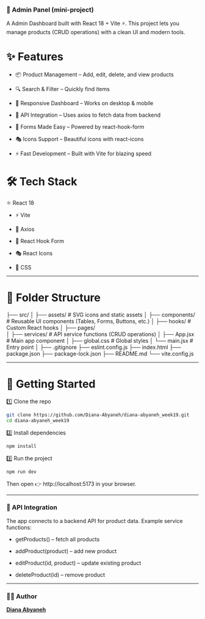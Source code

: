 ### 🛒 Admin Panel (mini-project)

A Admin Dashboard built with React 18 + Vite ⚡.
This project lets you manage products (CRUD operations) with a clean UI and modern tools.


# ✨ Features

- 📦 Product Management – Add, edit, delete, and view products

- 🔍 Search & Filter – Quickly find items

- 🎨 Responsive Dashboard – Works on desktop & mobile

- 📡 API Integration – Uses axios to fetch data from backend

- 📝 Forms Made Easy – Powered by react-hook-form

- 🎭 Icons Support – Beautiful icons with react-icons

- ⚡ Fast Development – Built with Vite for blazing speed

# 🛠️ Tech Stack

⚛️ React 18

- ⚡ Vite

- 📡 Axios

- 📝 React Hook Form

- 🎭 React Icons

- 🎨 CSS

---

# 📁 Folder Structure

├── src/
│ ├── assets/ # SVG icons and static assets
│ ├── components/ # Reusable UI components (Tables, Forms, Buttons, etc.)
│ ├── hooks/ # Custom React hooks
│ ├── pages/  
│ ├── services/ # API service functions (CRUD operations)
│ ├── App.jsx # Main app component
│ ├── global.css # Global styles
│ └── main.jsx # Entry point
│
├── .gitignore
├── eslint.config.js
├── index.html
├── package.json
├── package-lock.json
├── README.md
└── vite.config.js

---

# 🚀 Getting Started

1️⃣ Clone the repo

```bash
git clone https://github.com/Diana-Abyaneh/diana-abyaneh_week19.git
cd diana-abyaneh_week19
```

2️⃣ Install dependencies

```bash
npm install
```

3️⃣ Run the project

```bash
npm run dev
```

Then open 👉 http://localhost:5173 in your browser.

---

### 📡 API Integration

The app connects to a backend API for product data.
Example service functions:

- getProducts() – fetch all products

- addProduct(product) – add new product

- editProduct(id, product) – update existing product

- deleteProduct(id) – remove product

---

### 👩‍💻 Author

[**Diana Abyaneh**](https://github.com/Diana-Abyaneh)
